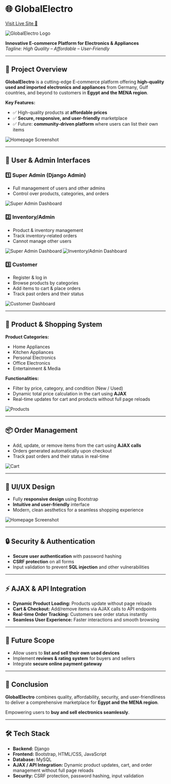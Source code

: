 # 🌐 GlobalElectro

[Visit Live Site 🌟](http://54.146.200.53/)

![GlobalElectro Logo](assets/logo.png)

**Innovative E-commerce Platform for Electronics & Appliances**  
*Tagline: High Quality – Affordable – User-Friendly*

---

## 📌 Project Overview

**GlobalElectro** is a cutting-edge E-commerce platform offering **high-quality used and imported electronics and appliances** from Germany, Gulf countries, and beyond to customers in **Egypt and the MENA region**.

**Key Features:**
- ✅ High-quality products at **affordable prices**
- ✅ **Secure, responsive, and user-friendly** marketplace
- ✅ Future: **community-driven platform** where users can list their own items

![Homepage Screenshot](assets/Home.png)

---

## 👥 User & Admin Interfaces

### 1️⃣ Super Admin (Django Admin)
- Full management of users and other admins
- Control over products, categories, and orders


![Super Admin Dashboard](assets/super-user.png)

### 2️⃣ Inventory/Admin
- Product & inventory management
- Track inventory-related orders
- Cannot manage other users

![Super Admin Dashboard](assets/admin-dashboard.png)
![Inventory/Admin Dashboard](assets/manage-product.png)

### 3️⃣ Customer
- Register & log in
- Browse products by categories
- Add items to cart & place orders
- Track past orders and their status

![Customer Dashboard](assets/customer-dashboard.png)

---

## 🛒 Product & Shopping System

**Product Categories:**
- Home Appliances
- Kitchen Appliances
- Personal Electronics
- Office Electronics
- Entertainment & Media

**Functionalities:**
- Filter by price, category, and condition (New / Used)
- Dynamic total price calculation in the cart using **AJAX**
- Real-time updates for cart and products without full page reloads

![Products](assets/products.png)


---

## 📦 Order Management

- Add, update, or remove items from the cart using **AJAX calls**
- Orders generated automatically upon checkout
- Track past orders and their status in real-time


![Cart](assets/cart.png)

---

## 🎨 UI/UX Design

- Fully **responsive design** using Bootstrap
- **Intuitive and user-friendly** interface
- Modern, clean aesthetics for a seamless shopping experience

![Homepage Screenshot](assets/Home.png)

---

## 🔒 Security & Authentication

- **Secure user authentication** with password hashing
- **CSRF protection** on all forms
- Input validation to prevent **SQL injection** and other vulnerabilities

---

## ⚡ AJAX & API Integration

- **Dynamic Product Loading:** Products update without page reloads  
- **Cart & Checkout:** Add/remove items via AJAX calls to API endpoints  
- **Real-time Order Tracking:** Customers see order status instantly  
- **Seamless User Experience:** Faster interactions and smooth browsing

---

## 🚀 Future Scope

- Allow users to **list and sell their own used devices**
- Implement **reviews & rating system** for buyers and sellers
- Integrate **secure online payment gateway**

---

## 🏁 Conclusion

**GlobalElectro** combines quality, affordability, security, and user-friendliness to deliver a comprehensive marketplace for **Egypt and the MENA region**.  

Empowering users to **buy and sell electronics seamlessly**.

---

## 🛠 Tech Stack

- **Backend:** Django  
- **Frontend:** Bootstrap, HTML/CSS, JavaScript  
- **Database:** MySQL  
- **AJAX / API Integration:** Dynamic product updates, cart, and order management without full page reloads  
- **Security:** CSRF protection, password hashing, input validation
